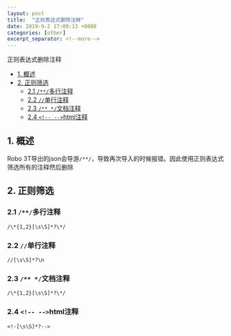 ```yaml
---
layout: post
title:  "正则表达式删除注释"
date: 2019-9-2 17:09:13 +0800
categories: [other]
excerpt_separator: <!--more-->
---
```

正则表达式删除注释
<!--more-->

<!-- @import "[TOC]" {cmd="toc" depthFrom=1 depthTo=6 orderedList=false} -->

<!-- code_chunk_output -->

- [1. 概述](#1-概述)
- [2. 正则筛选](#2-正则筛选)
  - [2.1 `/**/`多行注释](#21-多行注释)
  - [2.2 `//`单行注释](#22-单行注释)
  - [2.3 `/** */`文档注释](#23-文档注释)
  - [2.4 `<!-- -->`html注释](#24-html注释)

<!-- /code_chunk_output -->


## 1. 概述

Robo 3T导出的json会导游`/**/`，导致再次导入的时候报错。因此使用正则表达式筛选所有的注释然后删除

## 2. 正则筛选

### 2.1 `/**/`多行注释

`/\*{1,2}[\s\S]*?\*/`

### 2.2 `//`单行注释

`//[\s\S]*?\n`

### 2.3 `/** */`文档注释

`/\*{1,2}[\s\S]*?\*/`

### 2.4 `<!-- -->`html注释

`<!-[\s\S]*?-->`

